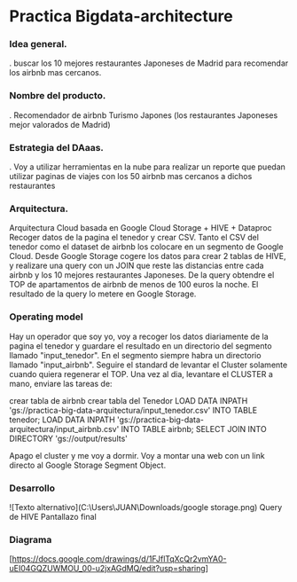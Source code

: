 # Practica Bigdata-architecture

### Idea general.
. buscar los 10 mejores restaurantes Japoneses de Madrid para recomendar los airbnb mas cercanos.

### Nombre del producto.
. Recomendador de airbnb Turismo Japones (los restaurantes Japoneses mejor valorados de Madrid)

### Estrategia del DAaas.
. Voy a utilizar herramientas en la nube para realizar un reporte que puedan utilizar paginas de viajes con los 50 airbnb mas cercanos a dichos restaurantes

### Arquitectura.
Arquitectura Cloud basada en Google Cloud Storage + HIVE + Dataproc
Recoger datos de la pagina el tenedor y crear CSV.
Tanto el CSV del tenedor como el dataset de airbnb los colocare en un segmento de
Google Cloud.
Desde Google Storage cogere los datos para crear 2 tablas de HIVE, y realizare
una query con un JOIN que reste las distancias entre cada airbnb y los 10 mejores restaurantes Japoneses.
De la query obtendre el TOP de apartamentos de airbnb de menos de 100 euros la noche.
El resultado de la query lo metere en Google Storage.

### Operating model
Hay un operador que soy yo, voy a recoger los datos diariamente de la pagina el tenedor y guardare el resultado en un directorio del segmento llamado "input_tenedor".
En el segmento siempre habra un directorio llamado "input_airbnb".
Seguire el standard de levantar el Cluster solamente cuando quiera regenerar el TOP.
Una vez al dia, levantare el CLUSTER a mano, enviare las tareas de:

crear tabla de airbnb
crear tabla del Tenedor
LOAD DATA INPATH 'gs://practica-big-data-arquitectura/input_tenedor.csv' INTO TABLE tenedor;
LOAD DATA INPATH 'gs://practica-big-data-arquitectura/input_airbnb.csv' INTO TABLE airbnb;
SELECT JOIN INTO DIRECTORY 'gs://output/results'

Apago el cluster y me voy a dormir.
Voy a montar una web con un link directo al Google Storage Segment Object.

### Desarrollo
![Texto alternativo](C:\Users\JUAN\Downloads/google storage.png)
Query de HIVE
Pantallazo final

### Diagrama
[https://docs.google.com/drawings/d/1FJflTqXcQr2vmYA0-uEI04GQZUWMOU_00-u2jxAGdMQ/edit?usp=sharing]




